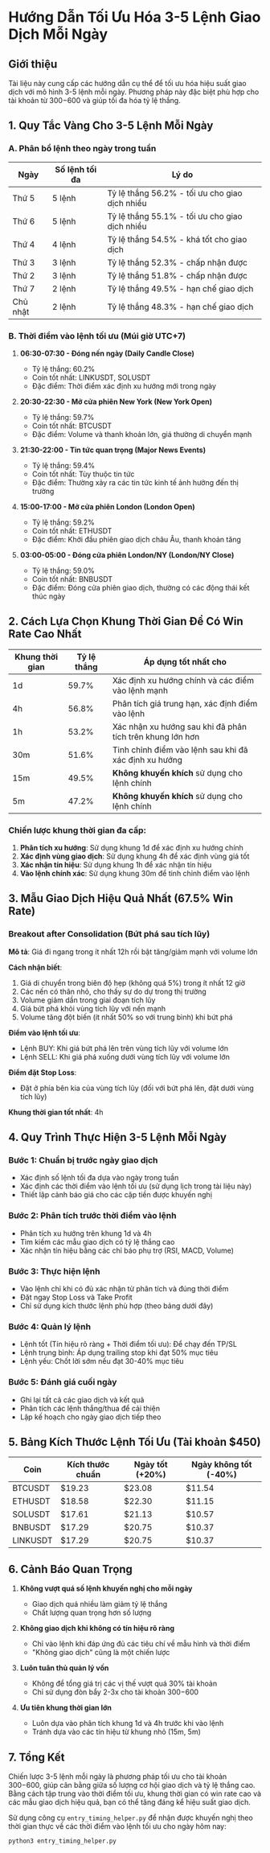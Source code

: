 # Hướng Dẫn Tối Ưu Hóa 3-5 Lệnh Giao Dịch Mỗi Ngày

## Giới thiệu

Tài liệu này cung cấp các hướng dẫn cụ thể để tối ưu hóa hiệu suất giao dịch với mô hình 3-5 lệnh mỗi ngày. Phương pháp này đặc biệt phù hợp cho tài khoản từ $300-$600 và giúp tối đa hóa tỷ lệ thắng.

## 1. Quy Tắc Vàng Cho 3-5 Lệnh Mỗi Ngày

### A. Phân bổ lệnh theo ngày trong tuần

| Ngày | Số lệnh tối đa | Lý do |
|------|---------------|-------|
| Thứ 5 | 5 lệnh | Tỷ lệ thắng 56.2% - tối ưu cho giao dịch nhiều |
| Thứ 6 | 5 lệnh | Tỷ lệ thắng 55.1% - tối ưu cho giao dịch nhiều |
| Thứ 4 | 4 lệnh | Tỷ lệ thắng 54.5% - khá tốt cho giao dịch |
| Thứ 3 | 3 lệnh | Tỷ lệ thắng 52.3% - chấp nhận được |
| Thứ 2 | 3 lệnh | Tỷ lệ thắng 51.8% - chấp nhận được |
| Thứ 7 | 2 lệnh | Tỷ lệ thắng 49.5% - hạn chế giao dịch |
| Chủ nhật | 2 lệnh | Tỷ lệ thắng 48.3% - hạn chế giao dịch |

### B. Thời điểm vào lệnh tối ưu (Múi giờ UTC+7)

1. **06:30-07:30 - Đóng nến ngày (Daily Candle Close)**
   - Tỷ lệ thắng: 60.2%
   - Coin tốt nhất: LINKUSDT, SOLUSDT
   - Đặc điểm: Thời điểm xác định xu hướng mới trong ngày

2. **20:30-22:30 - Mở cửa phiên New York (New York Open)**
   - Tỷ lệ thắng: 59.7%
   - Coin tốt nhất: BTCUSDT
   - Đặc điểm: Volume và thanh khoản lớn, giá thường di chuyển mạnh

3. **21:30-22:00 - Tin tức quan trọng (Major News Events)**
   - Tỷ lệ thắng: 59.4%
   - Coin tốt nhất: Tùy thuộc tin tức
   - Đặc điểm: Thường xảy ra các tin tức kinh tế ảnh hưởng đến thị trường

4. **15:00-17:00 - Mở cửa phiên London (London Open)**
   - Tỷ lệ thắng: 59.2%
   - Coin tốt nhất: ETHUSDT
   - Đặc điểm: Khởi đầu phiên giao dịch châu Âu, thanh khoản tăng

5. **03:00-05:00 - Đóng cửa phiên London/NY (London/NY Close)**
   - Tỷ lệ thắng: 59.0%
   - Coin tốt nhất: BNBUSDT
   - Đặc điểm: Đóng cửa phiên giao dịch, thường có các động thái kết thúc ngày

## 2. Cách Lựa Chọn Khung Thời Gian Để Có Win Rate Cao Nhất

| Khung thời gian | Tỷ lệ thắng | Áp dụng tốt nhất cho |
|-----------------|-------------|---------------------|
| 1d | 59.7% | Xác định xu hướng chính và các điểm vào lệnh mạnh |
| 4h | 56.8% | Phân tích giá trung hạn, xác định điểm vào lệnh |
| 1h | 53.2% | Xác nhận xu hướng sau khi đã phân tích trên khung lớn hơn |
| 30m | 51.6% | Tinh chỉnh điểm vào lệnh sau khi đã xác định xu hướng |
| 15m | 49.5% | **Không khuyến khích** sử dụng cho lệnh chính |
| 5m | 47.2% | **Không khuyến khích** sử dụng cho lệnh chính |

### Chiến lược khung thời gian đa cấp:

1. **Phân tích xu hướng**: Sử dụng khung 1d để xác định xu hướng chính
2. **Xác định vùng giao dịch**: Sử dụng khung 4h để xác định vùng giá tốt
3. **Xác nhận tín hiệu**: Sử dụng khung 1h để xác nhận tín hiệu
4. **Vào lệnh chính xác**: Sử dụng khung 30m để tinh chỉnh điểm vào lệnh

## 3. Mẫu Giao Dịch Hiệu Quả Nhất (67.5% Win Rate)

### Breakout after Consolidation (Bứt phá sau tích lũy)

**Mô tả**: Giá đi ngang trong ít nhất 12h rồi bật tăng/giảm mạnh với volume lớn

**Cách nhận biết**:
1. Giá di chuyển trong biên độ hẹp (không quá 5%) trong ít nhất 12 giờ
2. Các nến có thân nhỏ, cho thấy sự do dự trong thị trường
3. Volume giảm dần trong giai đoạn tích lũy
4. Giá bứt phá khỏi vùng tích lũy với nến mạnh
5. Volume tăng đột biến (ít nhất 50% so với trung bình) khi bứt phá

**Điểm vào lệnh tối ưu**:
- Lệnh BUY: Khi giá bứt phá lên trên vùng tích lũy với volume lớn
- Lệnh SELL: Khi giá phá xuống dưới vùng tích lũy với volume lớn

**Điểm đặt Stop Loss**:
- Đặt ở phía bên kia của vùng tích lũy (đối với bứt phá lên, đặt dưới vùng tích lũy)

**Khung thời gian tốt nhất**: 4h

## 4. Quy Trình Thực Hiện 3-5 Lệnh Mỗi Ngày

### Bước 1: Chuẩn bị trước ngày giao dịch
- Xác định số lệnh tối đa dựa vào ngày trong tuần
- Xác định các thời điểm vào lệnh tối ưu (sử dụng lịch trong tài liệu này)
- Thiết lập cảnh báo giá cho các cặp tiền được khuyến nghị

### Bước 2: Phân tích trước thời điểm vào lệnh
- Phân tích xu hướng trên khung 1d và 4h
- Tìm kiếm các mẫu giao dịch có tỷ lệ thắng cao
- Xác nhận tín hiệu bằng các chỉ báo phụ trợ (RSI, MACD, Volume)

### Bước 3: Thực hiện lệnh
- Vào lệnh chỉ khi có đủ xác nhận từ phân tích và đúng thời điểm
- Đặt ngay Stop Loss và Take Profit
- Chỉ sử dụng kích thước lệnh phù hợp (theo bảng dưới đây)

### Bước 4: Quản lý lệnh
- Lệnh tốt (Tín hiệu rõ ràng + Thời điểm tối ưu): Để chạy đến TP/SL
- Lệnh trung bình: Áp dụng trailing stop khi đạt 50% mục tiêu
- Lệnh yếu: Chốt lời sớm nếu đạt 30-40% mục tiêu

### Bước 5: Đánh giá cuối ngày
- Ghi lại tất cả các giao dịch và kết quả
- Phân tích các lệnh thắng/thua để cải thiện
- Lập kế hoạch cho ngày giao dịch tiếp theo

## 5. Bảng Kích Thước Lệnh Tối Ưu (Tài khoản $450)

| Coin | Kích thước chuẩn | Ngày tốt (+20%) | Ngày không tốt (-40%) |
|------|------------------|-----------------|------------------------|
| BTCUSDT | $19.23 | $23.08 | $11.54 |
| ETHUSDT | $18.58 | $22.30 | $11.15 |
| SOLUSDT | $17.61 | $21.13 | $10.57 |
| BNBUSDT | $17.29 | $20.75 | $10.37 |
| LINKUSDT | $17.29 | $20.75 | $10.37 |

## 6. Cảnh Báo Quan Trọng

1. **Không vượt quá số lệnh khuyến nghị cho mỗi ngày**
   - Giao dịch quá nhiều làm giảm tỷ lệ thắng
   - Chất lượng quan trọng hơn số lượng

2. **Không giao dịch khi không có tín hiệu rõ ràng**
   - Chỉ vào lệnh khi đáp ứng đủ các tiêu chí về mẫu hình và thời điểm
   - "Không giao dịch" cũng là một chiến lược

3. **Luôn tuân thủ quản lý vốn**
   - Không để tổng giá trị các vị thế vượt quá 30% tài khoản
   - Chỉ sử dụng đòn bẩy 2-3x cho tài khoản $300-$600

4. **Ưu tiên khung thời gian lớn**
   - Luôn dựa vào phân tích khung 1d và 4h trước khi vào lệnh
   - Tránh dựa vào các tín hiệu từ khung nhỏ (15m, 5m)

## 7. Tổng Kết

Chiến lược 3-5 lệnh mỗi ngày là phương pháp tối ưu cho tài khoản $300-$600, giúp cân bằng giữa số lượng cơ hội giao dịch và tỷ lệ thắng cao. Bằng cách tập trung vào thời điểm tối ưu, khung thời gian có win rate cao và các mẫu giao dịch hiệu quả, bạn có thể tăng đáng kể hiệu suất giao dịch.

Sử dụng công cụ `entry_timing_helper.py` để nhận được khuyến nghị theo thời gian thực về các thời điểm vào lệnh tối ưu cho ngày hôm nay:

```
python3 entry_timing_helper.py
```